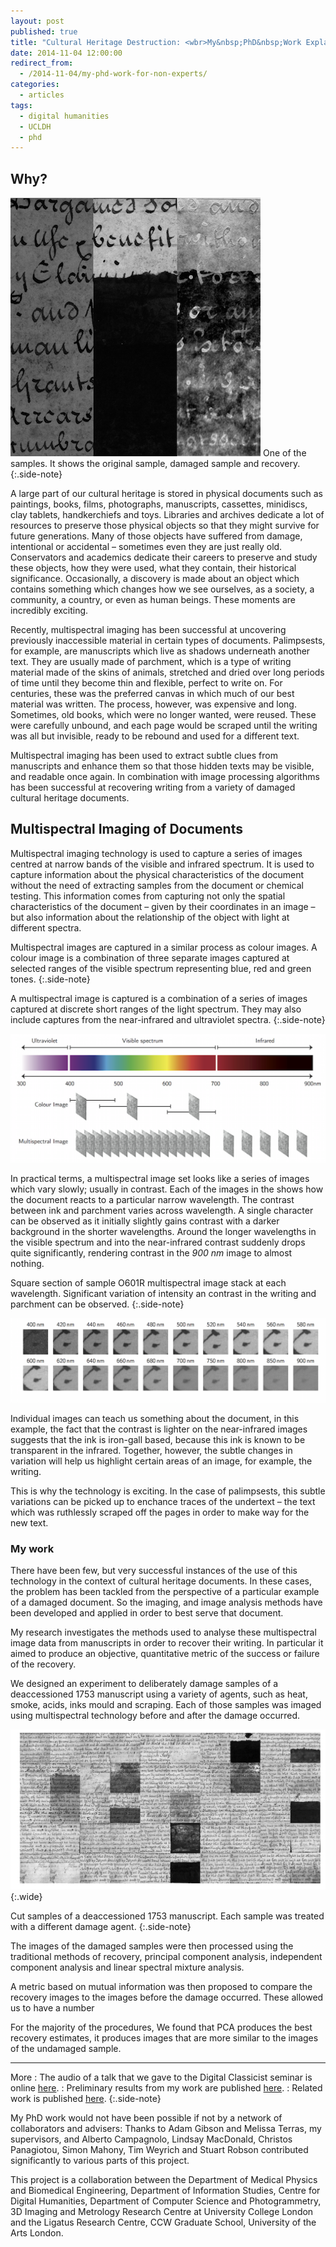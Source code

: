 ```yaml
---
layout: post
published: true
title: "Cultural Heritage Destruction: <wbr>My&nbsp;PhD&nbsp;Work Explained"
date: 2014-11-04 12:00:00
redirect_from:
  - /2014-11-04/my-phd-work-for-non-experts/
categories: 
  - articles
tags: 
  - digital humanities
  - UCLDH
  - phd
---
```



## Why?


![One of the samples. It shows the original sample, damaged sample and recovery.](/images/I305R_tryptic.png)
One of the samples. It shows the original sample, damaged sample and recovery.
{:.side-note}


A large part of our cultural heritage is stored in physical documents such as paintings, books, films, photographs, manuscripts, cassettes, minidiscs, clay tablets, handkerchiefs and toys. Libraries and archives dedicate a lot of resources to preserve those physical objects so that they might survive for future generations. Many of those objects have suffered from damage, intentional or accidental – sometimes even they are just really old. Conservators and academics dedicate their careers to preserve and study these objects, how they were used, what they contain, their historical significance. Occasionally, a discovery is made about an object which contains something which changes how we see ourselves, as a society, a community, a country, or even as human beings. These moments are incredibly exciting.

Recently, multispectral imaging has been successful at uncovering previously inaccessible material in certain types of documents. Palimpsests, for example, are manuscripts which live as shadows underneath another text. They are usually made of parchment, which is a type of writing material made of the skins of animals, stretched and dried over long periods of time until they become thin and flexible, perfect to write on. For centuries, these was the preferred canvas in which much of our best material was written. The process, however, was expensive and long. Sometimes, old books, which were no longer wanted, were reused. These were carefully unbound, and each page would be scraped until the writing was all but invisible, ready to be rebound and used for a different text. 

Multispectral imaging has been used to extract subtle clues from manuscripts and enhance them so that those hidden texts may be visible, and readable once again. In combination with image processing algorithms has been successful at recovering writing from a variety of damaged cultural heritage documents.

## Multispectral Imaging of Documents

Multispectral imaging technology is used to capture a series of images centred at narrow bands of the visible and infrared spectrum. It is used to capture information about the physical characteristics of the document without the need of extracting samples from the document or chemical testing. This information comes from capturing not only the spatial characteristics of the document – given by their coordinates in an image – but also information about the relationship of the object with light at different spectra.

Multispectral images are captured in a similar process as colour images. A colour image is a combination of three separate images captured at selected ranges of the visible spectrum representing  blue, red and green tones. 
{:.side-note}

A multispectral image is captured is a combination of a series of images captured at discrete short ranges of the light spectrum. They may also include captures from the near-infrared and ultraviolet spectra.
{:.side-note}

![Multispectral images are captured in a similar process as colour images. A colour image is a combination of three separate images captured at selected ranges of the visible spectrum representing  blue, red and green tones. A multispectral image is captured is a combination of a series of images captured at discrete short ranges of the light spectrum. Multispectral images may include captures from the near-infrared and ultraviolet spectra.](/images/multispectral.png)

In practical terms, a multispectral image set looks like a series of images which vary slowly; usually in contrast. Each of the images in the shows how the document reacts to a particular narrow wavelength. The contrast between ink and parchment varies across wavelength. A single character can be observed as it initially slightly gains contrast with a darker background in the shorter wavelengths. Around the longer wavelengths in the visible spectrum and into the near-infrared contrast suddenly drops quite significantly, rendering contrast in the *900 nm* image to almost nothing.

Square section of sample O601R multispectral image stack at each wavelength. Significant variation of intensity an contrast in the writing and parchment can be observed.
{:.side-note}

![Square section of sample O601R multispectral image stack at each wavelength. Significant variation of intensity an contrast in the writing and parchment can be observed.](/images/O601R_multispec.png)

Individual images can teach us something about the document, in this example, the fact that the contrast is lighter on the near-infrared images suggests that the ink is iron-gall based, because this ink is known to be transparent in the infrared. Together, however, the subtle changes in variation will help us highlight certain areas of an image, for example, the writing. 

This is why the technology is exciting. In the case of palimpsests, this subtle variations can be picked up to enchance traces of the undertext – the text which was ruthlessly scraped off the pages in order to make way for the new text. 

### My work

There have been few, but very successful instances of the use of this technology in the context of cultural heritage documents. In these cases, the problem has been tackled from the perspective of a particular example of a damaged document. So the imaging, and image analysis methods have been developed and applied in order to best serve that document. 

My research investigates the methods used to analyse these multispectral image data from manuscripts in order to recover their writing. In particular it aimed to produce an objective, quantitative metric of the success or failure of the recovery. 

We designed an experiment to deliberately damage samples of a deaccessioned 1753 manuscript using a variety of agents, such as heat, smoke, acids, inks mould and scraping. Each of those samples was imaged using multispectral technology before and after the damage occurred. 

![Cut samples of a deaccessioned 1753 manuscript. Each sample was treated with a different damage agent.](/images/all_full_mozzaic.jpg)
{:.wide}

Cut samples of a deaccessioned 1753 manuscript. Each sample was treated with a different damage agent.
{:.side-note}


The images of the damaged samples were then processed using the traditional methods of recovery, principal component analysis, independent component analysis and linear spectral mixture analysis. 

A metric based on mutual information was then proposed to compare the recovery images to the images before the damage occurred. These allowed us to have a number

For the majority of the procedures, We found that PCA produces the best recovery estimates, it produces images that are more similar to the images of the undamaged sample.


***

More
:   The audio of a talk that we gave to the Digital Classicist seminar is online [here](http://www.digitalclassicist.org/wip/wip2012-05mb.mp3).
:   Preliminary results from my work are published [here](http://web4.cs.ucl.ac.uk/staff/t.weyrich/projects/chdestruct/chdestruct.pdf).
:   Related work is published [here](http://link.springer.com/chapter/10.1007%2F978-3-642-36700-7_12).
{:.side-note}

My PhD work would not have been possible if not by a network of collaborators and advisers: Thanks to Adam Gibson and Melissa Terras, my supervisors, and Alberto Campagnolo, Lindsay MacDonald, Christos Panagiotou, Simon Mahony, Tim Weyrich and Stuart Robson contributed significantly to various parts of this project. 

This project is a collaboration between the Department of Medical Physics and Biomedical Engineering, Department of Information Studies, Centre for Digital Humanities, Department of Computer Science and Photogrammetry, 3D Imaging and Metrology Research Centre at University College London and the Ligatus Research Centre, CCW Graduate School, University of the Arts London.
